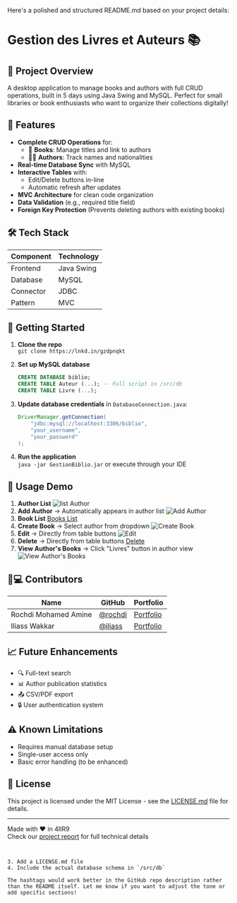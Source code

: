 Here's a polished and structured README.md based on your project details:

# Gestion des Livres et Auteurs 📚

## 🎯 Project Overview
A desktop application to manage books and authors with full CRUD operations, built in 5 days using Java Swing and MySQL. Perfect for small libraries or book enthusiasts who want to organize their collections digitally!

## 🌟 Features
- **Complete CRUD Operations** for:
  - 📖 **Books**: Manage titles and link to authors
  - 🧑🏫 **Authors**: Track names and nationalities
- **Real-time Database Sync** with MySQL
- **Interactive Tables** with:
  - Edit/Delete buttons in-line
  - Automatic refresh after updates
- **MVC Architecture** for clean code organization
- **Data Validation** (e.g., required title field)
- **Foreign Key Protection** (Prevents deleting authors with existing books)

## 🛠️ Tech Stack
| Component | Technology |
|-----------|------------|
| Frontend  | Java Swing |
| Database  | MySQL      |
| Connector | JDBC       |
| Pattern   | MVC        |

## 🚀 Getting Started
1. **Clone the repo**  
   `git clone https://lnkd.in/gzdpnqkt`

2. **Set up MySQL database**  
   ```sql
   CREATE DATABASE biblio;
   CREATE TABLE Auteur (...); -- Full script in /src/db
   CREATE TABLE Livre (...);


3. **Update database credentials** in `DatabaseConnection.java`:
   ```java
   DriverManager.getConnection(
       "jdbc:mysql://localhost:3306/biblio", 
       "your_username", 
       "your_password"
   );
   ```

4. **Run the application**  
   `java -jar GestionBiblio.jar` or execute through your IDE

## 📝 Usage Demo
1. **Author List** 
![list Author](images/1.png)
2. **Add Author** → Automatically appears in author list
![Add Author](images/2.png)
3. **Book List** 
   [Books List](images/3.png)
4. **Create Book** → Select author from dropdown
![Create Book](images/7.png)
5. **Edit** → Directly from table buttons
![Edit](images/4.png)
6. **Delete** → Directly from table buttons
   [Delete](images/5.png)
7. **View Author's Books** → Click "Livres" button in author view
![View Author's Books](images/6.png)

## 🧑💻 Contributors
| Name | GitHub | Portfolio |
|------|--------|-----------|
| Rochdi Mohamed Amine | [@rochdi]([https://github.com](https://github.com/Rocmine)) | [Portfolio]([https://lnkd.in/gstGipcS](https://rocmine.net/)) |
| Iliass Wakkar | [@iliass]([https://github.com](https://github.com/iliass-wakkar)) | [Portfolio]([https://lnkd.in/gstGipcS](https://iliass-wakkar.github.io/portfolio/)) |

## 📈 Future Enhancements
- 🔍 Full-text search
- 📊 Author publication statistics
- 📤 CSV/PDF export
- 🔒 User authentication system

## ⚠️ Known Limitations
- Requires manual database setup
- Single-user access only
- Basic error handling (to be enhanced)

## 📄 License
This project is licensed under the MIT License - see the [LICENSE.md](LICENSE.md) file for details.

---

Made with ❤️ in 4IIR9  
Check our [project report](docs/rapport.pdf) for full technical details
```


3. Add a LICENSE.md file
4. Include the actual database schema in `/src/db`

The hashtags would work better in the GitHub repo description rather than the README itself. Let me know if you want to adjust the tone or add specific sections!
